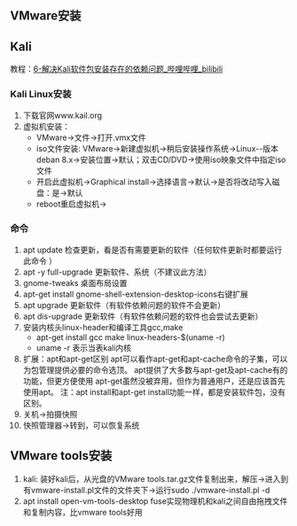 ## VMware安装

## Kali

教程：[6-解决Kali软件包安装存在的依赖问题_哔哩哔哩_bilibili](https://www.bilibili.com/video/BV1SM411B7ry/?p=6)

### Kali Linux安装

1. 下载官网www.kail.org
2. 虚拟机安装：
   - VMware->文件->打开.vmx文件
   - iso文件安装:  VMware->新建虚拟机->稍后安装操作系统->Linux--版本deban 8.x->安装位置->默认；双击CD/DVD->使用iso映象文件中指定iso文件
   - 开启此虚拟机->Graphical install->选择语言->默认->是否将改动写入磁盘：是->默认
   - reboot重启虚拟机->

### 命令

1. apt update 检查更新，看是否有需要更新的软件（任何软件更新时都要运行此命令 ）
2. apt -y full-upgrade 更新软件、系统（不建议此方法）
3. gnome-tweaks 桌面布局设置
4. apt-get install gnome-shell-extension-desktop-icons右键扩展
5. apt upgrade 更新软件（有软件依赖问题的软件不会更新）
6. apt dis-upgrade 更新软件（有软件依赖问题的软件也会尝试去更新）
7. 安装内核头linux-header和编译工具gcc,make
   - apt-get install gcc make linux-headers-$(uname -r)
   - uname -r 表示当表kali内核
8. 扩展：apt和apt-get区别
   apt可以看作apt-get和apt-cache命令的子集，可以为包管理提供必要的命令选顶。
   apt提供了大多数与apt-get及apt-cache有的功能，但更方便使用
   apt-get虽然没被弃用，但作为普通用户，还是应该首先使用apt。
   注：apt install和apt-get install功能一样，都是安装软件包，没有区别。
9. 关机->拍摄快照
10. 快照管理器->转到，可以恢复系统

## VMware tools安装

1. kali: 装好kali后，从光盘的VMware tools.tar.gz文件复制出来，解压->进入到有vmware-install.pl文件的文件夹下->运行sudo ./vmware-install.pl -d
2. apt install open-vm-tools-desktop fuse实现物理机和kali之间自由拖拽文件和复制内容，比vmware tools好用



